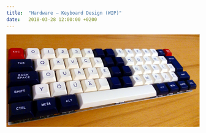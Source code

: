 ```yaml
---
title:  "Hardware – Keyboard Design (WIP)"
date:   2018-03-28 12:00:00 +0200
---
```


![Keyboard prototype](/assets/img/keyboard/dz60_0.jpg)